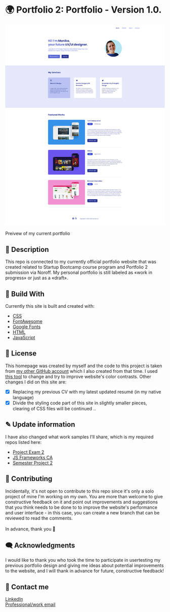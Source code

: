 # 🌍 Portfolio 2: Portfolio - Version 1.0. 
<img src="img/portfolio.png" alt="My website screenshot.">

Preivew of my current portfolio 

## 📜 Description
This repo is connected to my currently official portfolio website that was created related to Startup Bootcamp course program and Portfolio 2 submission via Noroff. My personal portfolio is still labeled as «work in progress» or just as a «draft».
## 🔧 Build With
Currently this site is built and created with:
- [CSS](https://www.w3schools.com/css/)
- [FontAwesome](https://fontawesome.com/v5/search/)
- [Google Fonts](https://fonts.google.com/)
- [HTML](https://developer.mozilla.org/en-US/docs/Web/HTML)
- [JavaScript](https://www.javascript.com/)
## 🏅 License
This homepage was created by myself and the code to this project is taken from [my other GitHub account](https://github.com/LunaDragon666/) which I also created from that time. I used [this tool](https://coolors.co/contrast-checker/112a46-acc8e5/) to change and try to improve website's color contrasts. Other changes I did on this site are:
- [x] Replacing my previous CV with my latest updated resumé (in my native language)
- [x] Divide the styling code part of this site in slightly smaller pieces, clearing of CSS files will be continued .. 
## ✎ Update information 
I have also changed what work samples I'll share, which is my required repos listed here:
- [Project Exam 2](https://github.com/lunadragon06/torfs-art-gallery/tree/master/) 
- [JS Frameworks CA](https://github.com/lunadragon06/gamehub/tree/main/) 
- [Semester Project 2](https://github.com/lunadragon06/betanya-cosmetics) 
## 🔗 Contributing
Incidentally, it's not open to contribute to this repo since it's only a solo project of mine I'm working on my own. You are more than welcome to give constructive feedback on it and point out improvements and suggestions that you think needs to be done to to improve the website's performance and user interface - in this case, you can create a new branch that can be reviewed to read the comments.    
<br>
In advance, thank you 💝 
## 🗨️ Acknowledgments
I would like to thank you who took the time to participate in usertesting my previous portfolio design and giving me ideas about potential improvements to the website, and I will thank in advance for future, constructive feedback! 
## 🤙 Contact me
[LinkedIn](https://www.linkedin.com/in/monika-lie/)
<br>
[Professional/work email](mailto:monika.ml@outlook.com) 
<br><br>
